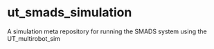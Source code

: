 # ut_smads_simulation
A simulation meta repository for running the SMADS system using the UT_multirobot_sim
